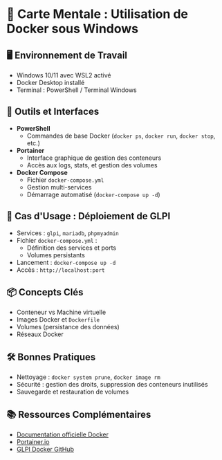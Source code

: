 # 🧠 Carte Mentale : Utilisation de Docker sous Windows

## 🖥️ Environnement de Travail
- Windows 10/11 avec WSL2 activé
- Docker Desktop installé
- Terminal : PowerShell / Terminal Windows

## 🔧 Outils et Interfaces
- **PowerShell**
  - Commandes de base Docker (`docker ps`, `docker run`, `docker stop`, etc.)
- **Portainer**
  - Interface graphique de gestion des conteneurs
  - Accès aux logs, stats, et gestion des volumes
- **Docker Compose**
  - Fichier `docker-compose.yml`
  - Gestion multi-services
  - Démarrage automatisé (`docker-compose up -d`)

## 🧪 Cas d'Usage : Déploiement de GLPI
- Services : `glpi`, `mariadb`, `phpmyadmin`
- Fichier `docker-compose.yml` :
  - Définition des services et ports
  - Volumes persistants
- Lancement : `docker-compose up -d`
- Accès : `http://localhost:port`

## 📦 Concepts Clés
- Conteneur vs Machine virtuelle
- Images Docker et `Dockerfile`
- Volumes (persistance des données)
- Réseaux Docker

## 🛠️ Bonnes Pratiques
- Nettoyage : `docker system prune`, `docker image rm`
- Sécurité : gestion des droits, suppression des conteneurs inutilisés
- Sauvegarde et restauration de volumes

## 📚 Ressources Complémentaires
- [Documentation officielle Docker](https://docs.docker.com/)
- [Portainer.io](https://www.portainer.io/)
- [GLPI Docker GitHub](https://github.com/pluginsGLPI/docker)
